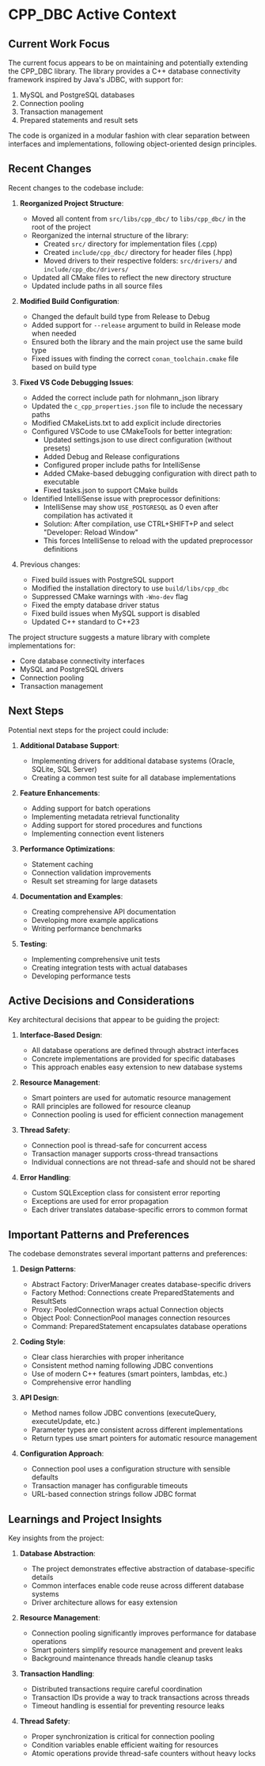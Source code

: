 # CPP_DBC Active Context

## Current Work Focus

The current focus appears to be on maintaining and potentially extending the CPP_DBC library. The library provides a C++ database connectivity framework inspired by Java's JDBC, with support for:

1. MySQL and PostgreSQL databases
2. Connection pooling
3. Transaction management
4. Prepared statements and result sets

The code is organized in a modular fashion with clear separation between interfaces and implementations, following object-oriented design principles.

## Recent Changes

Recent changes to the codebase include:

1. **Reorganized Project Structure**:
   - Moved all content from `src/libs/cpp_dbc/` to `libs/cpp_dbc/` in the root of the project
   - Reorganized the internal structure of the library:
     - Created `src/` directory for implementation files (.cpp)
     - Created `include/cpp_dbc/` directory for header files (.hpp)
     - Moved drivers to their respective folders: `src/drivers/` and `include/cpp_dbc/drivers/`
   - Updated all CMake files to reflect the new directory structure
   - Updated include paths in all source files

2. **Modified Build Configuration**:
   - Changed the default build type from Release to Debug
   - Added support for `--release` argument to build in Release mode when needed
   - Ensured both the library and the main project use the same build type
   - Fixed issues with finding the correct `conan_toolchain.cmake` file based on build type

3. **Fixed VS Code Debugging Issues**:
   - Added the correct include path for nlohmann_json library
   - Updated the `c_cpp_properties.json` file to include the necessary paths
   - Modified CMakeLists.txt to add explicit include directories
   - Configured VSCode to use CMakeTools for better integration:
     - Updated settings.json to use direct configuration (without presets)
     - Added Debug and Release configurations
     - Configured proper include paths for IntelliSense
     - Added CMake-based debugging configuration with direct path to executable
     - Fixed tasks.json to support CMake builds
   - Identified IntelliSense issue with preprocessor definitions:
     - IntelliSense may show `USE_POSTGRESQL` as 0 even after compilation has activated it
     - Solution: After compilation, use CTRL+SHIFT+P and select "Developer: Reload Window"
     - This forces IntelliSense to reload with the updated preprocessor definitions

4. Previous changes:
   - Fixed build issues with PostgreSQL support
   - Modified the installation directory to use `build/libs/cpp_dbc`
   - Suppressed CMake warnings with `-Wno-dev` flag
   - Fixed the empty database driver status
   - Fixed build issues when MySQL support is disabled
   - Updated C++ standard to C++23

The project structure suggests a mature library with complete implementations for:

- Core database connectivity interfaces
- MySQL and PostgreSQL drivers
- Connection pooling
- Transaction management

## Next Steps

Potential next steps for the project could include:

1. **Additional Database Support**:
   - Implementing drivers for additional database systems (Oracle, SQLite, SQL Server)
   - Creating a common test suite for all database implementations

2. **Feature Enhancements**:
   - Adding support for batch operations
   - Implementing metadata retrieval functionality
   - Adding support for stored procedures and functions
   - Implementing connection event listeners

3. **Performance Optimizations**:
   - Statement caching
   - Connection validation improvements
   - Result set streaming for large datasets

4. **Documentation and Examples**:
   - Creating comprehensive API documentation
   - Developing more example applications
   - Writing performance benchmarks

5. **Testing**:
   - Implementing comprehensive unit tests
   - Creating integration tests with actual databases
   - Developing performance tests

## Active Decisions and Considerations

Key architectural decisions that appear to be guiding the project:

1. **Interface-Based Design**:
   - All database operations are defined through abstract interfaces
   - Concrete implementations are provided for specific databases
   - This approach enables easy extension to new database systems

2. **Resource Management**:
   - Smart pointers are used for automatic resource management
   - RAII principles are followed for resource cleanup
   - Connection pooling is used for efficient connection management

3. **Thread Safety**:
   - Connection pool is thread-safe for concurrent access
   - Transaction manager supports cross-thread transactions
   - Individual connections are not thread-safe and should not be shared

4. **Error Handling**:
   - Custom SQLException class for consistent error reporting
   - Exceptions are used for error propagation
   - Each driver translates database-specific errors to common format

## Important Patterns and Preferences

The codebase demonstrates several important patterns and preferences:

1. **Design Patterns**:
   - Abstract Factory: DriverManager creates database-specific drivers
   - Factory Method: Connections create PreparedStatements and ResultSets
   - Proxy: PooledConnection wraps actual Connection objects
   - Object Pool: ConnectionPool manages connection resources
   - Command: PreparedStatement encapsulates database operations

2. **Coding Style**:
   - Clear class hierarchies with proper inheritance
   - Consistent method naming following JDBC conventions
   - Use of modern C++ features (smart pointers, lambdas, etc.)
   - Comprehensive error handling

3. **API Design**:
   - Method names follow JDBC conventions (executeQuery, executeUpdate, etc.)
   - Parameter types are consistent across different implementations
   - Return types use smart pointers for automatic resource management

4. **Configuration Approach**:
   - Connection pool uses a configuration structure with sensible defaults
   - Transaction manager has configurable timeouts
   - URL-based connection strings follow JDBC format

## Learnings and Project Insights

Key insights from the project:

1. **Database Abstraction**:
   - The project demonstrates effective abstraction of database-specific details
   - Common interfaces enable code reuse across different database systems
   - Driver architecture allows for easy extension

2. **Resource Management**:
   - Connection pooling significantly improves performance for database operations
   - Smart pointers simplify resource management and prevent leaks
   - Background maintenance threads handle cleanup tasks

3. **Transaction Handling**:
   - Distributed transactions require careful coordination
   - Transaction IDs provide a way to track transactions across threads
   - Timeout handling is essential for preventing resource leaks

4. **Thread Safety**:
   - Proper synchronization is critical for connection pooling
   - Condition variables enable efficient waiting for resources
   - Atomic operations provide thread-safe counters without heavy locks
